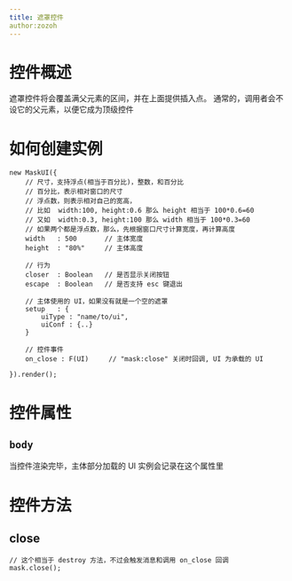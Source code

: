 ```yaml
---
title: 遮罩控件
author:zozoh
---
```


# 控件概述

遮罩控件将会覆盖满父元素的区间，并在上面提供插入点。
通常的，调用者会不设它的父元素，以便它成为顶级控件

# 如何创建实例

```
new MaskUI({
    // 尺寸，支持浮点(相当于百分比)，整数，和百分比
    // 百分比，表示相对窗口的尺寸
    // 浮点数，则表示相对自己的宽高，
    // 比如  width:100, height:0.6 那么 height 相当于 100*0.6=60
    // 又如  width:0.3, height:100 那么 width 相当于 100*0.3=60
    // 如果两个都是浮点数，那么，先根据窗口尺寸计算宽度，再计算高度
    width   : 500       // 主体宽度
    height  : "80%"     // 主体高度

    // 行为
    closer  : Boolean   // 是否显示关闭按钮
    escape  : Boolean   // 是否支持 esc 键退出
    
    // 主体使用的 UI，如果没有就是一个空的遮罩
    setup   : {
        uiType : "name/to/ui",
        uiConf : {..}
    }
    
    // 控件事件
    on_close : F(UI)     // "mask:close" 关闭时回调, UI 为承载的 UI

}).render();
```

# 控件属性

## `body`

当控件渲染完毕，主体部分加载的 UI 实例会记录在这个属性里

# 控件方法

## close

```
// 这个相当于 destroy 方法，不过会触发消息和调用 on_close 回调
mask.close();
```









